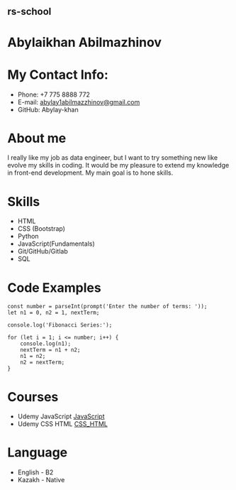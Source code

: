 ## rs-school

# Abylaikhan Abilmazhinov

# My Contact Info:

- Phone: +7 775 8888 772
- E-mail: abylay1abilmazzhinov@gmail.com
- GitHub: Abylay-khan

# About me

I really like my job as data engineer, but I want to try something new like evolve my skills in coding.
It would be my pleasure to extend my knowledge in front-end development. My main goal is to hone skills.

# Skills

- HTML
- CSS (Bootstrap)
- Python
- JavaScript(Fundamentals)
- Git/GitHub/Gitlab
- SQL

# Code Examples

```
const number = parseInt(prompt('Enter the number of terms: '));
let n1 = 0, n2 = 1, nextTerm;

console.log('Fibonacci Series:');

for (let i = 1; i <= number; i++) {
    console.log(n1);
    nextTerm = n1 + n2;
    n1 = n2;
    n2 = nextTerm;
}
```

# Courses

- Udemy JavaScript [JavaScript](https://www.udemy.com/course/the-complete-javascript-course/)
- Udemy CSS HTML [CSS_HTML](https://www.udemy.com/course/design-and-develop-a-killer-website-with-html5-and-css3/)

# Language

- English - B2
- Kazakh - Native
